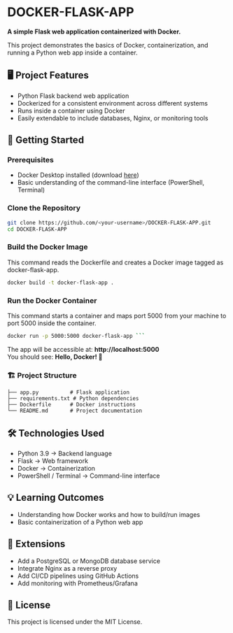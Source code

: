 # DOCKER-FLASK-APP
**A simple Flask web application containerized with Docker.**

This project demonstrates the basics of Docker, containerization, and running a Python web app inside a container.

## 🖥️ Project Features
- Python Flask backend web application
- Dockerized for a consistent environment across different systems
- Runs inside a container using Docker
- Easily extendable to include databases, Nginx, or monitoring tools

## 🚀 Getting Started
### Prerequisites
- Docker Desktop installed (download [here](https://www.docker.com/products/docker-desktop/))
- Basic understanding of the command-line interface (PowerShell, Terminal)

### Clone the Repository
```bash
git clone https://github.com/<your-username>/DOCKER-FLASK-APP.git
cd DOCKER-FLASK-APP
```
### Build the Docker Image
This command reads the Dockerfile and creates a Docker image tagged as docker-flask-app.
```bash
docker build -t docker-flask-app .
```
### Run the Docker Container
This command starts a container and maps port 5000 from your machine to port 5000 inside the container.
```bash
docker run -p 5000:5000 docker-flask-app ```
```
The app will be accessible at: **http://localhost:5000**<br>
You should see: **Hello, Docker! 🚀**

### 🏗️ Project Structure
``` DOCKER-FLASK-APP/
├── app.py          # Flask application
├── requirements.txt # Python dependencies
├── Dockerfile      # Docker instructions
└── README.md       # Project documentation
```

## 🛠️ Technologies Used
- Python 3.9 → Backend language
- Flask → Web framework
- Docker → Containerization
- PowerShell / Terminal → Command-line interface

## 💡 Learning Outcomes
- Understanding how Docker works and how to build/run images
- Basic containerization of a Python web app

## 📌 Extensions
- Add a PostgreSQL or MongoDB database service
- Integrate Nginx as a reverse proxy
- Add CI/CD pipelines using GitHub Actions
- Add monitoring with Prometheus/Grafana

## 📄 License
This project is licensed under the MIT License.
